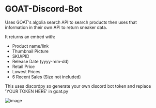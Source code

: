 # GOAT-Discord-Bot

Uses GOAT's algolia search API to search products then uses that information in their own API to return sneaker data.

It returns an embed with:
- Product name/link
- Thumbnail Picture
- SKU/PID
- Release Date (yyyy-mm-dd)
- Retail Price
- Lowest Prices
- 6 Recent Sales (Size not included)

This uses discordpy so generate your own discord bot token and replace 'YOUR TOKEN HERE' in goat.py

![image](https://user-images.githubusercontent.com/30479452/52577864-05409e80-2df1-11e9-80e9-7897f6b8551b.png)
